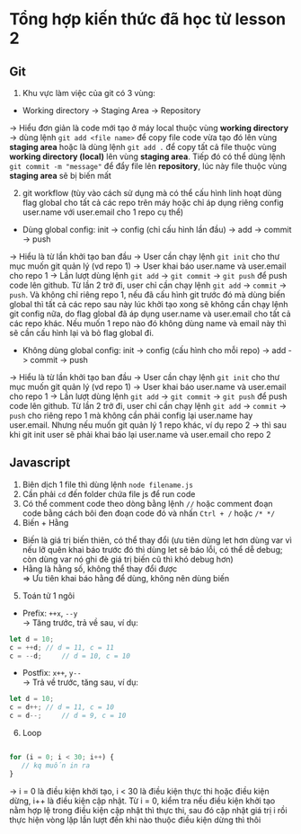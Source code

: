 # Tổng hợp kiến thức đã học từ lesson 2
## Git
1. Khu vực làm việc của git có 3 vùng:
- Working directory -> Staging Area -> Repository 

-> Hiểu đơn giản là code mới tạo ở máy local thuộc vùng **working directory** -> dùng lệnh `git add <file name>` để copy file code vừa tạo đó lên vùng **staging area** hoặc là dùng lệnh `git add .` để copy tất cả file thuộc vùng **working directory (local)** lên vùng **staging area**. Tiếp đó có thể dùng lệnh `git commit -m "message"` để đẩy file lên **repository**, lúc này file thuộc vùng **staging area** sẽ bị biến mất

2. git workflow (tùy vào cách sử dụng mà có thể cấu hình linh hoạt dùng flag global cho tất cả các repo trên máy hoặc chỉ áp dụng riêng config user.name với user.email cho 1 repo cụ thể)  
- Dùng global config: init -> config (chỉ cấu hình lần đầu) -> add -> commit -> push  

-> Hiểu là từ lần khởi tạo ban đầu -> User cần chạy lệnh `git init` cho thư mục muốn git quản lý (vd repo 1) -> User khai báo user.name và user.email cho repo 1 -> Lần lượt dùng lệnh `git add` -> `git commit` -> `git push` để push code lên github. Từ lần 2 trở đi, user chỉ cần chạy lệnh `git add` -> `commit` -> `push`. Và không chỉ riêng repo 1, nếu đã cấu hình git trước đó mà dùng biến global thì tất cả các repo sau này lúc khởi tạo xong sẽ không cần chạy lệnh git config nữa, do flag global đã áp dụng user.name và user.email cho tất cả các repo khác. Nếu muốn 1 repo nào đó không dùng name và email này thì sẽ cần cấu hình lại và bỏ flag global đi.  

- Không dùng global config: init -> config (cấu hình cho mỗi repo) -> add -> commit -> push  

-> Hiểu là từ lần khởi tạo ban đầu -> User cần chạy lệnh `git init` cho thư mục muốn git quản lý (vd repo 1) -> User khai báo user.name và user.email cho repo 1 -> Lần lượt dùng lệnh `git add` -> `git commit` -> `git push` để push code lên github. Từ lần 2 trở đi, user chỉ cần chạy lệnh `git add` -> `commit` -> `push` cho riêng repo 1 mà không cần phải config lại user.name hay user.email. Nhưng nếu muốn git quản lý 1 repo khác, ví dụ repo 2 -> thì sau khi git init user sẽ phải khai báo lại user.name và user.email cho repo 2  

## Javascript
1. Biên dịch 1 file thì dùng lệnh `node filename.js`  
2. Cần phải `cd` đến folder chứa file js để run code  
3. Có thể comment code theo dòng bằng lệnh `//` hoặc comment đoạn code bằng cách bôi đen đoạn code đó và nhấn `Ctrl + /` hoặc `/* */`  
4. Biến + Hằng  
- Biến là giá trị biến thiên, có thể thay đổi (ưu tiên dùng let hơn dùng var vì nếu lỡ quên khai báo trước đó thì dùng let sẽ báo lỗi, có thể dễ debug; còn dùng var nó ghi đè giá trị biến cũ thì khó debug hơn)  
- Hằng là hằng số, không thể thay đổi được  
=> Ưu tiên khai báo hằng để dùng, không nên dùng biến  
5. Toán tử 1 ngôi  
- Prefix: `++x`, `--y`  
-> Tăng trước, trả về sau, ví dụ:  

```js
let d = 10; 
c = ++d; // d = 11, c = 11
c = --d;     // d = 10, c = 10
```
- Postfix: `x++`, `y--`  
-> Trả về trước, tăng sau, ví dụ:  

```js
let d = 10; 
c = d++; // d = 11, c = 10
c = d--;     // d = 9, c = 10
```
6. Loop
```js

for (i = 0; i < 30; i++) {
   // kq muốn in ra
}
```

-> i = 0 là điều kiện khởi tạo, i < 30 là điều kiện thực thi hoặc điều kiện dừng, i++ là điều kiện cập nhật. Từ i = 0, kiểm tra nếu điều kiện khởi tạo nằm hợp lệ trong điều kiện cập nhật thì thực thi, sau đó cập nhật giá trị i rồi thực hiện vòng lặp lần lượt đến khi nào thuộc điều kiện dừng thì thôi